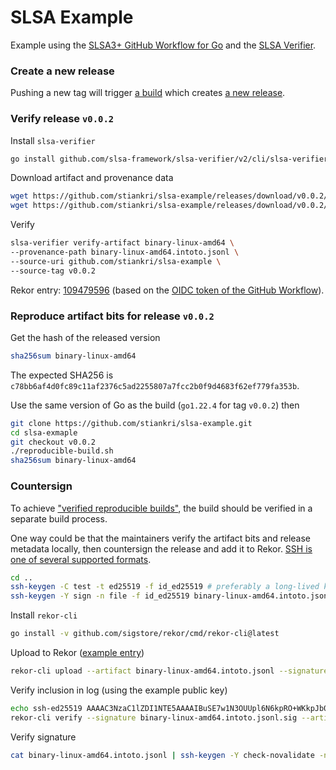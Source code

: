 # SLSA Example

Example using the [SLSA3+ GitHub Workflow for Go](https://github.com/slsa-framework/slsa-github-generator/blob/main/internal/builders/go/README.md) and the [SLSA Verifier](https://github.com/slsa-framework/slsa-verifier).

### Create a new release
Pushing a new tag will trigger [a build](https://github.com/stiankri/slsa-example/actions) which creates [a new release](https://github.com/stiankri/slsa-example/releases).

### Verify release `v0.0.2`
Install `slsa-verifier`
```sh
go install github.com/slsa-framework/slsa-verifier/v2/cli/slsa-verifier@v2.5.1
```

Download artifact and provenance data
```sh
wget https://github.com/stiankri/slsa-example/releases/download/v0.0.2/binary-linux-amd64
wget https://github.com/stiankri/slsa-example/releases/download/v0.0.2/binary-linux-amd64.intoto.jsonl
```

Verify
```sh
slsa-verifier verify-artifact binary-linux-amd64 \
--provenance-path binary-linux-amd64.intoto.jsonl \
--source-uri github.com/stiankri/slsa-example \
--source-tag v0.0.2
```

Rekor entry: [109479596](https://search.sigstore.dev/?logIndex=109479596) (based on the [OIDC token of the GitHub Workflow](https://docs.github.com/en/actions/deployment/security-hardening-your-deployments/about-security-hardening-with-openid-connect#understanding-the-oidc-token)).

### Reproduce artifact bits for release `v0.0.2`
Get the hash of the released version
```sh
sha256sum binary-linux-amd64
```
The expected SHA256 is `c78bb6af4d0fc89c11af2376c5ad2255807a7fcc2b0f9d4683f62ef779fa353b`.

Use the same version of Go as the build (`go1.22.4` for tag `v0.0.2`) then
```sh
git clone https://github.com/stiankri/slsa-example.git
cd slsa-exmaple
git checkout v0.0.2
./reproducible-build.sh
sha256sum binary-linux-amd64
```

### Countersign
To achieve ["verified reproducible builds"](https://slsa.dev/spec/v1.0/faq), the build should be verified in a separate build process.

One way could be that the maintainers verify the artifact bits and release metadata locally, then countersign the release and add it to Rekor. [SSH is one of several supported formats](https://docs.sigstore.dev/logging/sign-upload/).
```sh
cd ..
ssh-keygen -C test -t ed25519 -f id_ed25519 # preferably a long-lived key used by maintainer/project
ssh-keygen -Y sign -n file -f id_ed25519 binary-linux-amd64.intoto.jsonl
```

Install `rekor-cli`
```sh
go install -v github.com/sigstore/rekor/cmd/rekor-cli@latest
```

Upload to Rekor ([example entry](https://search.sigstore.dev/?uuid=24296fb24b8ad77a0938e917726893ce9bff2da2f55275f5fd80ffa8b5603aa102cb9ea6d0208824))
```sh
rekor-cli upload --artifact binary-linux-amd64.intoto.jsonl --signature binary-linux-amd64.intoto.jsonl.sig --pki-format=ssh --public-key=id_ed25519.pub
```

Verify inclusion in log (using the example public key)
```sh
echo ssh-ed25519 AAAAC3NzaC1lZDI1NTE5AAAAIBuSE7w1N3OUUpl6N6kpRO+WKkpJb0x1VRCIS3u8NMTj > id_ed25519.pub
rekor-cli verify --signature binary-linux-amd64.intoto.jsonl.sig --artifact binary-linux-amd64.intoto.jsonl --public-key id_ed25519.pub --pki-format ssh
```

Verify signature
```sh
cat binary-linux-amd64.intoto.jsonl | ssh-keygen -Y check-novalidate -n file -f id_ed25519.pub  -s binary-linux-amd64.intoto.jsonl.sig
```
